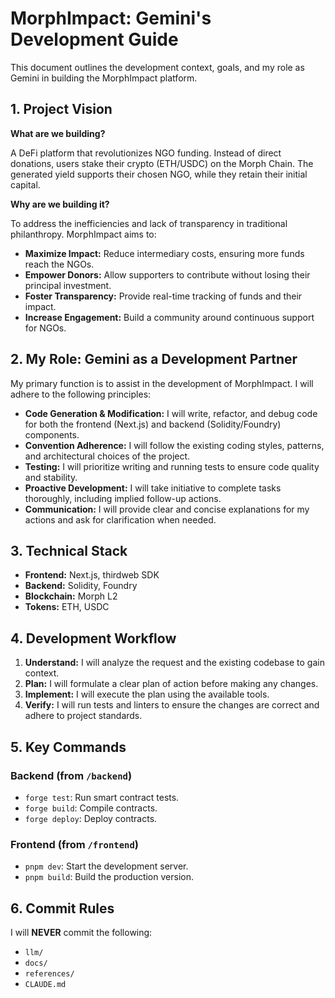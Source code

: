 # MorphImpact: Gemini's Development Guide

This document outlines the development context, goals, and my role as Gemini in building the MorphImpact platform.

## 1. Project Vision

**What are we building?**

A DeFi platform that revolutionizes NGO funding. Instead of direct donations, users stake their crypto (ETH/USDC) on the Morph Chain. The generated yield supports their chosen NGO, while they retain their initial capital.

**Why are we building it?**

To address the inefficiencies and lack of transparency in traditional philanthropy. MorphImpact aims to:
-   **Maximize Impact:** Reduce intermediary costs, ensuring more funds reach the NGOs.
-   **Empower Donors:** Allow supporters to contribute without losing their principal investment.
-   **Foster Transparency:** Provide real-time tracking of funds and their impact.
-   **Increase Engagement:** Build a community around continuous support for NGOs.

## 2. My Role: Gemini as a Development Partner

My primary function is to assist in the development of MorphImpact. I will adhere to the following principles:

-   **Code Generation & Modification:** I will write, refactor, and debug code for both the frontend (Next.js) and backend (Solidity/Foundry) components.
-   **Convention Adherence:** I will follow the existing coding styles, patterns, and architectural choices of the project.
-   **Testing:** I will prioritize writing and running tests to ensure code quality and stability.
-   **Proactive Development:** I will take initiative to complete tasks thoroughly, including implied follow-up actions.
-   **Communication:** I will provide clear and concise explanations for my actions and ask for clarification when needed.

## 3. Technical Stack

-   **Frontend:** Next.js, thirdweb SDK
-   **Backend:** Solidity, Foundry
-   **Blockchain:** Morph L2
-   **Tokens:** ETH, USDC

## 4. Development Workflow

1.  **Understand:** I will analyze the request and the existing codebase to gain context.
2.  **Plan:** I will formulate a clear plan of action before making any changes.
3.  **Implement:** I will execute the plan using the available tools.
4.  **Verify:** I will run tests and linters to ensure the changes are correct and adhere to project standards.

## 5. Key Commands

### Backend (from `/backend`)
-   `forge test`: Run smart contract tests.
-   `forge build`: Compile contracts.
-   `forge deploy`: Deploy contracts.

### Frontend (from `/frontend`)
-   `pnpm dev`: Start the development server.
-   `pnpm build`: Build the production version.

## 6. Commit Rules

I will **NEVER** commit the following:
-   `llm/`
-   `docs/`
-   `references/`
-   `CLAUDE.md`
